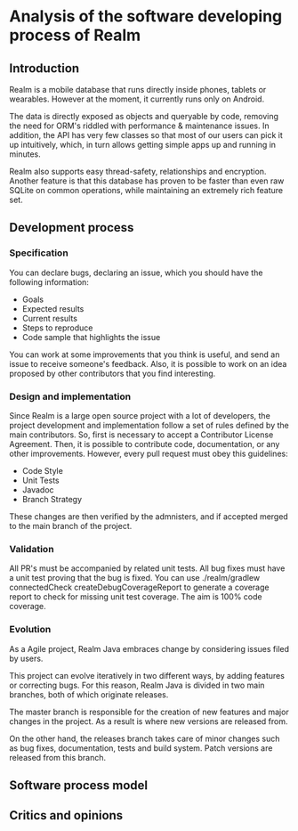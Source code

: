 # Analysis of the software developing process of Realm

## Introduction

Realm is a mobile database that runs directly inside phones, tablets or wearables. However at the moment, it currently runs only on Android.

The data is directly exposed as objects and queryable by code, removing the need for ORM's riddled with performance & maintenance issues. In addition, the API has very few classes so that most of our users can pick it up intuitively, which, in turn allows getting simple apps up and running in minutes.

Realm also supports easy thread-safety, relationships and encryption. Another feature is that this database has proven to be faster than even raw SQLite on common operations, while maintaining an extremely rich feature set.

## Development process

### Specification
You can declare bugs, declaring an issue, which you should have the following information:
- Goals
- Expected results
- Current results
- Steps to reproduce
- Code sample that highlights the issue

You can work at some improvements that you think is useful, and send an issue to receive someone's feedback.
Also, it is possible to work on an idea proposed by other contributors that you find interesting.

### Design and implementation
Since Realm is a large open source project with a lot of developers, the project development and implementation follow a set of rules defined by the main contributors. 
So, first is necessary to accept a Contributor License Agreement. Then, it is possible to contribute code, documentation, or any other improvements. However, every pull request must obey this guidelines:
- Code Style
- Unit Tests
- Javadoc
- Branch Strategy

These changes are then verified by the admnisters, and if accepted merged to the main branch of the project.

### Validation
All PR's must be accompanied by related unit tests. All bug fixes must have a unit test proving that the bug is fixed. You can use ./realm/gradlew connectedCheck createDebugCoverageReport to generate a coverage report to check for missing unit test coverage. The aim is 100% code coverage.

### Evolution
As a Agile project, Realm Java embraces change by considering issues filed by users.

This project can evolve iteratively in two different ways, by adding features or correcting bugs. For this reason, Realm Java is divided in two main branches, both of which originate releases.

The master branch is responsible for the creation of new features and major changes in the project. As a result is where new versions are released from.

On the other hand, the releases branch takes care of minor changes such as bug fixes, documentation, tests and build system. Patch versions are released from this branch.

## Software process model

## Critics and opinions
